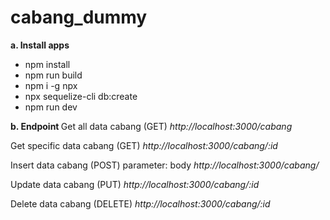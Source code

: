 # cabang_dummy


<b>a. Install apps</b>
<ul>
  <li>npm install</li>
  <li>npm run build</li>
  <li>npm i -g npx</li>
  <li>npx sequelize-cli db:create</li>
  <li>npm run dev</li>
</ul>

<b>b. Endpoint </b>
Get all data cabang (GET)
<i>http://localhost:3000/cabang</i>

Get specific data cabang (GET)
<i>http://localhost:3000/cabang/:id</i>

Insert data cabang (POST)
parameter: body
<i>http://localhost:3000/cabang/</i>

Update data cabang (PUT)
<i>http://localhost:3000/cabang/:id</i>

Delete data cabang (DELETE)
<i>http://localhost:3000/cabang/:id</i>
